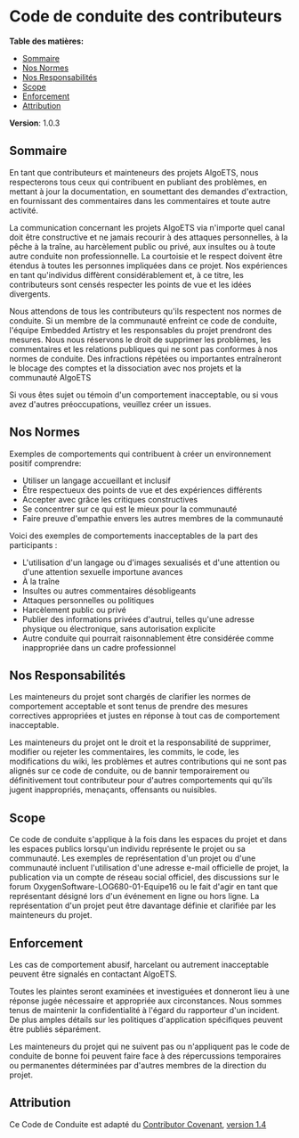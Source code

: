 # Code de conduite des contributeurs

**Table des matières:**

* [Sommaire](#sommaire)
* [Nos Normes](#nos-normes)
* [Nos Responsabilités](#nos-responsabilités)
* [Scope](#scope)
* [Enforcement](#enforcement)
* [Attribution](#attribution)

**Version**: 1.0.3

## Sommaire

En tant que contributeurs et mainteneurs des projets AlgoETS, nous respecterons tous ceux qui contribuent en publiant des problèmes, en mettant à jour la documentation, en soumettant des demandes d'extraction, en fournissant des commentaires dans les commentaires et toute autre activité.

La communication concernant les projets AlgoETS via n'importe quel canal doit être constructive et ne jamais recourir à des attaques personnelles, à la pêche à la traîne, au harcèlement public ou privé, aux insultes ou à toute autre conduite non professionnelle. La courtoisie et le respect doivent être étendus à toutes les personnes impliquées dans ce projet. Nos expériences en tant qu'individus diffèrent considérablement et, à ce titre, les contributeurs sont censés respecter les points de vue et les idées divergents.

Nous attendons de tous les contributeurs qu'ils respectent nos normes de conduite. Si un membre de la communauté enfreint ce code de conduite, l'équipe Embedded Artistry et les responsables du projet prendront des mesures. Nous nous réservons le droit de supprimer les problèmes, les commentaires et les relations publiques qui ne sont pas conformes à nos normes de conduite. Des infractions répétées ou importantes entraîneront le blocage des comptes et la dissociation avec nos projets et la communauté AlgoETS

Si vous êtes sujet ou témoin d'un comportement inacceptable, ou si vous avez d'autres préoccupations, veuillez créer un issues.

## Nos Normes

Exemples de comportements qui contribuent à créer un environnement positif
comprendre:

* Utiliser un langage accueillant et inclusif
* Être respectueux des points de vue et des expériences différents
* Accepter avec grâce les critiques constructives
* Se concentrer sur ce qui est le mieux pour la communauté
* Faire preuve d'empathie envers les autres membres de la communauté

Voici des exemples de comportements inacceptables de la part des participants :

* L'utilisation d'un langage ou d'images sexualisés et d'une attention ou d'une attention sexuelle importune
  avances
* À la traîne
* Insultes ou autres commentaires désobligeants
* Attaques personnelles ou politiques
* Harcèlement public ou privé
* Publier des informations privées d'autrui, telles qu'une adresse physique ou électronique, sans autorisation explicite
* Autre conduite qui pourrait raisonnablement être considérée comme inappropriée dans un cadre professionnel

## Nos Responsabilités

Les mainteneurs du projet sont chargés de clarifier les normes de comportement acceptable et sont tenus de prendre des mesures correctives appropriées et justes en réponse à tout cas de comportement inacceptable.

Les mainteneurs du projet ont le droit et la responsabilité de supprimer, modifier ou rejeter les commentaires, les commits, le code, les modifications du wiki, les problèmes et autres contributions qui ne sont pas alignés sur ce code de conduite, ou de bannir temporairement ou définitivement tout contributeur pour d'autres comportements qui qu'ils jugent inappropriés, menaçants, offensants ou nuisibles.

## Scope

Ce code de conduite s'applique à la fois dans les espaces du projet et dans les espaces publics lorsqu'un individu représente le projet ou sa communauté. Les exemples de représentation d'un projet ou d'une communauté incluent l'utilisation d'une adresse e-mail officielle de projet, la publication via un compte de réseau social officiel, des discussions sur le forum OxygenSoftware-LOG680-01-Equipe16 ou le fait d'agir en tant que représentant désigné lors d'un événement en ligne ou hors ligne. La représentation d'un projet peut être davantage définie et clarifiée par les mainteneurs du projet.

## Enforcement

Les cas de comportement abusif, harcelant ou autrement inacceptable peuvent être signalés en contactant AlgoETS.

Toutes les plaintes seront examinées et investiguées et donneront lieu à une réponse jugée nécessaire et appropriée aux circonstances. Nous sommes tenus de maintenir la confidentialité à l'égard du rapporteur d'un incident. De plus amples détails sur les politiques d'application spécifiques peuvent être publiés séparément.

Les mainteneurs du projet qui ne suivent pas ou n'appliquent pas le code de conduite de bonne foi peuvent faire face à des répercussions temporaires ou permanentes déterminées par d'autres membres de la direction du projet.

## Attribution

Ce Code de Conduite est adapté du [Contributor Covenant][homepage], [version 1.4][version]

[homepage]: https://www.contributor-covenant.org
[version]: https://www.contributor-covenant.org/version/1/4/code-of-conduct.html
